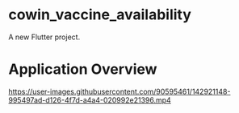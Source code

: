 # cowin_vaccine_availability

A new Flutter project.


# Application Overview

https://user-images.githubusercontent.com/90595461/142921148-995497ad-d126-4f7d-a4a4-020992e21396.mp4


